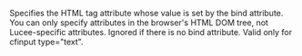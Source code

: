 Specifies the HTML tag attribute whose value is
                    set by the bind attribute. You can only specify
                    attributes in the browser's HTML DOM tree, not
                    Lucee-specific attributes.
                    Ignored if there is no bind attribute.
                    Valid only for cfinput type="text".